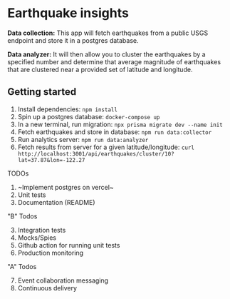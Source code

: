 # Earthquake insights

**Data collection:**
This app will fetch earthquakes from a public USGS endpoint and store it in a postgres database.

**Data analyzer:**
It will then allow you to cluster the earthquakes by a specified number and determine that average magnitude of earthquakes that are clustered near a provided set of latitude and longitude.

## Getting started

1. Install dependencies: `npm install`
2. Spin up a postgres database: `docker-compose up`
3. In a new terminal, run migration: `npx prisma migrate dev --name init`
4. Fetch earthquakes and store in database: `npm run data:collector`
5. Run analytics server: `npm run data:analyzer`
6. Fetch results from server for a given latitude/longitude: `curl http://localhost:3001/api/earthquakes/cluster/10?lat=37.87&lon=-122.27`

TODOs

1. ~Implement postgres on vercel~
2. Unit tests
3. Documentation (README)

"B" Todos

3. Integration tests
4. Mocks/Spies
5. Github action for running unit tests
6. Production monitoring

"A" Todos

7. Event collaboration messaging
8. Continuous delivery
